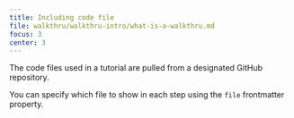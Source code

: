 ```yaml
---
title: Including code file
file: walkthru/walkthru-intro/what-is-a-walkthru.md
focus: 3
center: 3
---
```


The code files used in a tutorial are pulled from a designated GitHub repository. 

You can specify which file to show in each step using the `file` frontmatter property.

